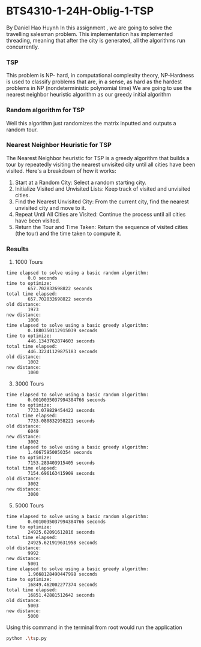 # BTS4310-1-24H-Oblig-1-TSP
By Daniel Hao Huynh
In this assignment , we are going to solve the travelling salesman problem.
This implementation has implemented threading, meaning that after the city is generated, all the algorithms run concurrently.
### TSP
This problem is NP- hard, in computational complexity theory, NP-Hardness is used to classify problems that are, in a sense, as hard as the hardest problems in NP (nondeterministic polynomial time)
We are going to use the nearest neighbor heuristic algorithm as our greedy initial algorithm
### Random algorithm for TSP
Well this algorithm just randomizes the matrix inputted and outputs a random tour.
### Nearest Neighbor Heuristic for TSP
The Nearest Neighbor heuristic for TSP is a greedy algorithm that builds a tour by repeatedly visiting the nearest unvisited city until all cities have been visited. Here's a breakdown of how it works:

1. Start at a Random City: Select a random starting city.
2. Initialize Visited and Unvisited Lists: Keep track of visited and unvisited cities.
3. Find the Nearest Unvisited City: From the current city, find the nearest unvisited city and move to it.
4. Repeat Until All Cities are Visited: Continue the process until all cities have been visited.
5. Return the Tour and Time Taken: Return the sequence of visited cities (the tour) and the time taken to compute it.

### Results
1. 1000 Tours
```
time elapsed to solve using a basic random algorithm: 
        0.0 seconds
time to optimize:
        657.702832698822 seconds
total time elapsed:
        657.702832698822 seconds
old distance:
        1973
new distance:
        1000
time elapsed to solve using a basic greedy algorithm: 
        0.1880350112915039 seconds
time to optimize:
        446.1343762874603 seconds
total time elapsed:
        446.32241129875183 seconds
old distance:
        1002
new distance:
        1000
```
3. 3000 Tours
```
time elapsed to solve using a basic random algorithm: 
        0.0010035037994384766 seconds
time to optimize:
        7733.079829454422 seconds
total time elapsed:
        7733.080832958221 seconds
old distance:
        6049
new distance:
        3002
time elapsed to solve using a basic greedy algorithm: 
        1.40675950050354 seconds
time to optimize:
        7153.289403915405 seconds
total time elapsed:
        7154.696163415909 seconds
old distance:
        3002
new distance:
        3000
```
5. 5000 Tours  
```
time elapsed to solve using a basic random algorithm:
        0.0010035037994384766 seconds
time to optimize:
        24925.62091612816 seconds
total time elapsed:
        24925.621919631958 seconds
old distance:
        9992
new distance:
        5001
time elapsed to solve using a basic greedy algorithm:
        1.9668128490447998 seconds
time to optimize:
        16849.462002277374 seconds
total time elapsed:
        16851.42881512642 seconds
old distance:
        5003
new distance:
        5000
```
Using this command in the terminal from root would run the application
```sh
python .\tsp.py   
```


